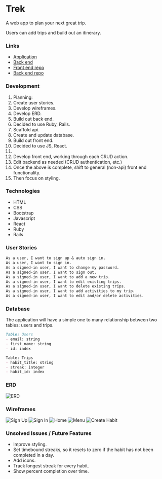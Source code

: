 # Trek

A web app to plan your next great trip.

Users can add trips and build out an itinerary.

### Links
- [Application](https://dommarr.github.io/trek/)
- [Back end](https://trek-trips.herokuapp.com/)
- [Front end repo]()
- [Back end repo](https://github.com/dommarr/trek-back-end)

### Development
1. Planning:
  1. Create user stories.
  2. Develop wireframes.
  3. Develop ERD.
2. Build out back end.
  1. Decided to use Ruby, Rails.
  2. Scaffold api.
  3. Create and update database.
3. Build out front end.
  1. Decided to use JS, React.
  2.
2. Develop front end, working through each CRUD action.
  1. Edit backend as needed (CRUD authentication, etc.)
3. Once the above is complete, shift to general (non-api) front end functionality.
4. Then focus on styling.

### Technologies
- HTML
- CSS
- Bootstrap
- Javascript
- React
- Ruby
- Rails

### User Stories

```md
As a user, I want to sign up & auto sign in.
As a user, I want to sign in.
As a signed-in user, I want to change my password.
As a signed-in user, I want to sign out.
As a signed-in user, I want to add a new trip.
As a signed-in user, I want to edit existing trips.
As a signed-in user, I want to delete existing trips.
As a signed-in user, I want to add activities to my trip.
As a signed-in user, I want to edit and/or delete activities.
```

### Database

The application will have a simple one to many relationship between two tables: users and trips.

```md
Table: Users
- email: string
- first_name: string
- id: index

Table: Trips
- habit_title: string
- streak: integer
- habit_id: index
```

### ERD

![ERD](https://i.imgur.com/RvXkEy2.png "ERD")

### Wireframes

![Sign Up](https://i.imgur.com/FegJYap.png "Sign Up")
![Sign In](https://i.imgur.com/O9R31eF.png "Sign In")
![Home](https://i.imgur.com/jDAHgFK.png "Home")
![Menu](https://i.imgur.com/jrrMM65.png "Menu")
![Create Habit](https://i.imgur.com/ad5Ql8s.png "Create Habit")

### Unsolved Issues / Future Features
- Improve styling.
- Set timebound streaks, so it resets to zero if the habit has not been completed in a day.
- Add icons.
- Track longest streak for every habit.
- Show percent completion over time.
